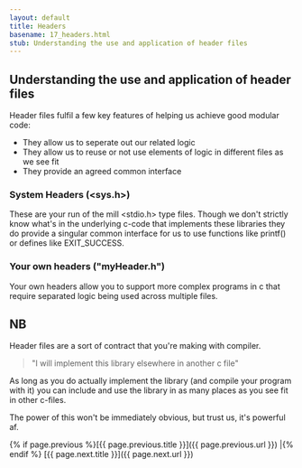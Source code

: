 ```yaml
---
layout: default
title: Headers
basename: 17_headers.html
stub: Understanding the use and application of header files
---
```

## Understanding the use and application of header files

Header files fulfil a few key features of helping us achieve good modular code:

* They allow us to seperate out our related logic
* They allow us to reuse or not use elements of logic in different files as we see fit
* They provide an agreed common interface

### System Headers (<sys.h>)
These are your run of the mill <stdio.h> type files. Though we don't strictly know
what's in the underlying c-code that implements these libraries they do provide
a singular common interface for us to use functions like printf() or defines like
EXIT_SUCCESS.

### Your own headers ("myHeader.h")
Your own headers allow you to support more complex programs in c that require
separated logic being used across multiple files.

## NB
Header files are a sort of contract that you're making with compiler.
> "I will implement this library elsewhere in another c file"

As long as you do actually implement the library (and compile your program with it)
you can include and use the library in as many places as you see fit in other c-files.

The power of this won't be immediately obvious, but trust us, it's powerful af.

{% if page.previous %}[{{ page.previous.title }}]({{ page.previous.url }})
\|{% endif %} [{{ page.next.title }}]({{ page.next.url }})
